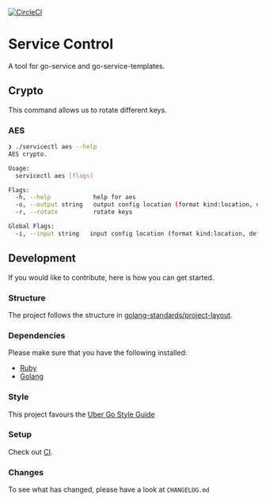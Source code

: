 [![CircleCI](https://circleci.com/gh/alexfalkowski/servicectl.svg?style=svg)](https://circleci.com/gh/alexfalkowski/servicectl)

# Service Control

A tool for go-service and go-service-templates.

## Crypto

This command allows us to rotate different keys.

### AES

```sh
❯ ./servicectl aes --help
AES crypto.

Usage:
  servicectl aes [flags]

Flags:
  -h, --help            help for aes
  -o, --output string   output config location (format kind:location, default env:AES_CONFIG_FILE) (default "env:AES_CONFIG_FILE")
  -r, --rotate          rotate keys

Global Flags:
  -i, --input string   input config location (format kind:location, default env:CONFIG_FILE) (default "env:CONFIG_FILE")
```

## Development

If you would like to contribute, here is how you can get started.

### Structure

The project follows the structure in [golang-standards/project-layout](https://github.com/golang-standards/project-layout).

### Dependencies

Please make sure that you have the following installed:
- [Ruby](.ruby-version)
- [Golang](go.mod)

### Style

This project favours the [Uber Go Style Guide](https://github.com/uber-go/guide/blob/master/style.md)

### Setup

Check out [CI](.circleci/config.yml).

### Changes

To see what has changed, please have a look at `CHANGELOG.md`
